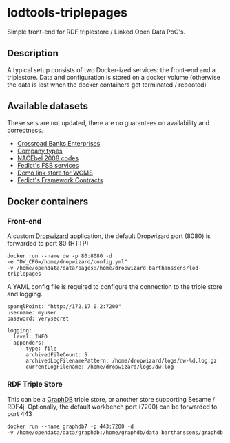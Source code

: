 # lodtools-triplepages

Simple front-end for RDF triplestore / Linked Open Data PoC's.

## Description

A typical setup consists of two Docker-ized services: the front-end and a triplestore.
Data and configuration is stored on a docker volume
(otherwise the data is lost when the docker containers get terminated / rebooted)

## Available datasets

These sets are not updated, there are no guarantees on availability and correctness.

  * [Crossroad Banks Enterprises](doc/CBE_NACEBEL.md)
  * [Company types](doc/CBE_NACEBEL.md)
  * [NACEbel 2008 codes](doc/CBE_NACEBEL.md)
  * [Fedict's FSB services](doc/FSB.md) 
  * [Demo link store for WCMS](doc/LINK.md)
  * [Fedict's Framework Contracts](doc/PROCUREMENT.md)



## Docker containers

### Front-end

A custom [Dropwizard](http://www.dropwizard.io/) application, the default Dropwizard port (8080) is forwarded to port 80 (HTTP)

```
docker run --name dw -p 80:8080 -d 
-e "DW_CFG=/home/dropwizard/config.yml" 
-v /home/opendata/data/pages:/home/dropwizard barthanssens/lod-triplepages
```

A YAML config file is required to configure the connection to the triple store and logging.
```
sparqlPoint: "http://172.17.0.2:7200"
username: myuser
password: verysecret

logging:
  level: INFO
  appenders:
    - type: file
      archivedFileCount: 5
      archivedLogFilenamePattern: /home/dropwizard/logs/dw-%d.log.gz
      currentLogFilename: /home/dropwizard/logs/dw.log
```

### RDF Triple Store

This can be a [GraphDB](doc/GRAPHDB.md) triple store, or another store supporting Sesame / RDF4j.
Optionally, the default workbench port (7200) can be forwarded to port 443

```
docker run --name graphdb7 -p 443:7200 -d 
-v /home/opendata/data/graphdb:/home/graphdb/data barthanssens/graphdb
```

